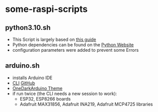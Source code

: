 # some-raspi-scripts

## python3.10.sh
+ This Script is largely based on [this guide](https://allurcode.com/install-latest-version-of-python-on-raspberry-pi/)
+ Python dependencies can be found on the [Python Website](https://devguide.python.org/setup/#linux)
+ configuration parameters were added to prevent some Errors

## arduino.sh
+ installs Arduino IDE
+ [CLI](https://www.arduino.cc/pro/cli) [GitHub](https://github.com/arduino/arduino-cli/)
+ [OneDarkArduino Theme](https://github.com/konrad91/OneDarkArduino)
+ if run twice (the CLI needs a new session to work):
  + ESP32, ESP8266 boards
  + Adafruit MAX31856, Adafruit INA219, Adafruit MCP4725 libraries
